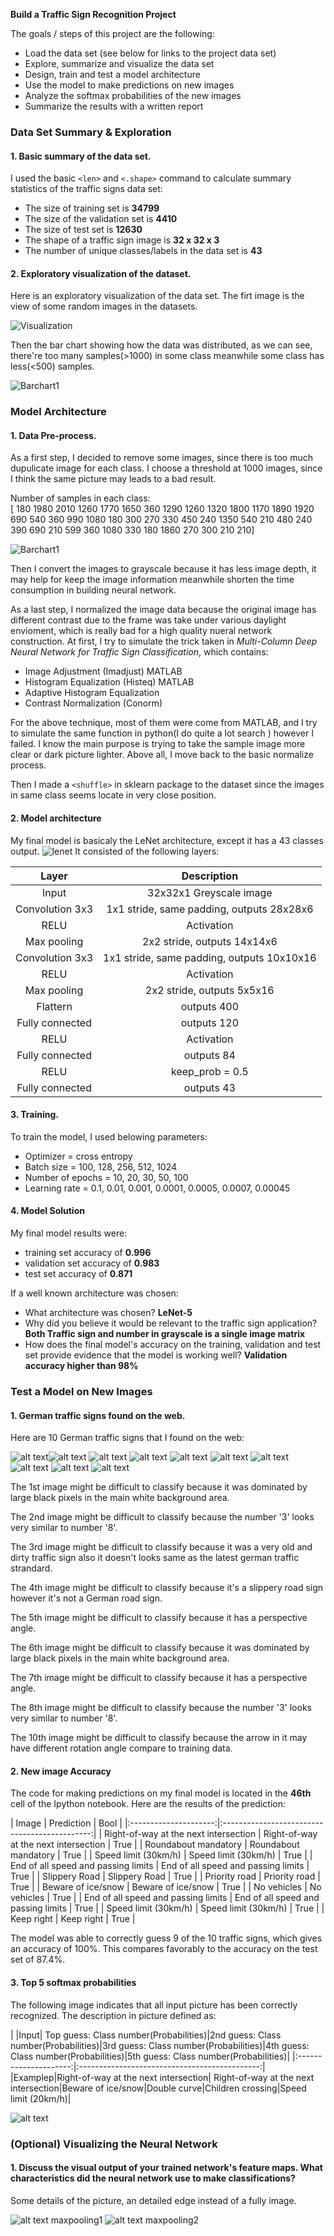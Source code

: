**Build a Traffic Sign Recognition Project**

The goals / steps of this project are the following:
* Load the data set (see below for links to the project data set)
* Explore, summarize and visualize the data set
* Design, train and test a model architecture
* Use the model to make predictions on new images
* Analyze the softmax probabilities of the new images
* Summarize the results with a written report


[//]: # (Image References)


[image2]: ./ref/grayscale.jpg "Grayscaling"
[image3]: ./ref/random_noise.jpg "Random Noise"
[image4]: ./ref/placeholder.png "Traffic Sign 1"
[image5]: ./ref/placeholder.png "Traffic Sign 2"
[image6]: ./ref/placeholder.png "Traffic Sign 3"
[image7]: ./ref/placeholder.png "Traffic Sign 4"
[image8]: ./ref/placeholder.png "Traffic Sign 5"


### Data Set Summary & Exploration

#### 1. Basic summary of the data set.

I used the basic `<len>` and `<.shape>` command to calculate summary statistics of the traffic
signs data set:

* The size of training set is **34799**
* The size of the validation set is **4410**
* The size of test set is **12630**
* The shape of a traffic sign image is **32 x 32 x 3**
* The number of unique classes/labels in the data set is **43**

#### 2. Exploratory visualization of the dataset.

Here is an exploratory visualization of the data set. The firt image is the view of some random images in the datasets.

![Visualization](./ref/visualization.png "Visualization")

Then the bar chart showing how the data was distributed, as we can see, there're too many samples(>1000) in some class meanwhile some class has less(<500) samples.

![Barchart1](./ref/Barchart1.png "Barchart1")

### Model Architecture

#### 1. Data Pre-process.

As a first step, I decided to remove some images, since there is too much dupulicate image for each class. I choose a threshold at 1000 images, since I think the same picture may leads to a bad result.

Number of samples in each class:  
 [ 180 1980 2010 1260 1770 1650  360 1290 1260 1320 1800 1170 1890 1920  690
  540  360  990 1080  180  300  270  330  450  240 1350  540  210  480  240
  390  690  210  599  360 1080  330  180 1860  270  300  210  210]
  
![Barchart1](./ref/Barchart2.png "Barchart2")

Then I convert the images to grayscale because it has less image depth, it may help for keep the image information meanwhile shorten the time consumption in building neural network. 

As a last step, I normalized the image data because the original image has different contrast due to the frame was take under various daylight envioment, which is really bad for a high quality nueral network construction. At first, I try to simulate the trick taken in *Multi-Column Deep Neural Network for Traffic Sign
Classification*, which contains:

* Image Adjustment (Imadjust) MATLAB
* Histogram Equalization (Histeq) MATLAB
* Adaptive Histogram Equalization
* Contrast Normalization (Conorm)

For the above technique, most of them were come from MATLAB, and I try to simulate the same function in python(I do quite a lot search ) however I failed. I know the main purpose is trying to take the sample image more clear or dark picture lighter. Above all, I move back to the basic normalize process.

Then I made a `<shuffle>` in sklearn package to the dataset since the images in same class seems locate in very close position.

#### 2. Model architecture 

My final model is basicaly the LeNet architecture, except it has a 43 classes output. 
![lenet](./ref/lenet.png "LeNet")
It consisted of the following layers:

| Layer         		|     Description	        					| 
|:---------------------:|:---------------------------------------------:| 
| Input         		| 32x32x1 Greyscale image   					| 
| Convolution 3x3     	| 1x1 stride, same padding, outputs 28x28x6 	|
| RELU					| Activation			     					|
| Max pooling	      	| 2x2 stride,  outputs 14x14x6               	|
| Convolution 3x3	    | 1x1 stride, same padding, outputs 10x10x16  	|
| RELU					| Activation			     					|
| Max pooling	      	| 2x2 stride,  outputs 5x5x16               	|
| Flattern   	      	| outputs 400                                	|
| Fully connected		| outputs 120  									|
| RELU					| Activation			     					|
| Fully connected		| outputs 84  									|
| RELU					| keep_prob = 0.5			     				|
| Fully connected		| outputs 43 									|



#### 3. Training.
To train the model, I used belowing parameters:

* Optimizer = cross entropy
* Batch size = 100, 128, 256, 512, 1024
* Number of epochs = 10, 20, 30, 50, 100 
* Learning rate = 0.1, 0.01, 0.001, 0.0001, 0.0005, 0.0007, 0.00045


#### 4. Model Solution

My final model results were:
* training set accuracy of **0.996**
* validation set accuracy of **0.983** 
* test set accuracy of **0.871**

If a well known architecture was chosen:
* What architecture was chosen? 
**LeNet-5**
* Why did you believe it would be relevant to the traffic sign application? 
**Both Traffic sign and number in grayscale is a single image matrix**
* How does the final model's accuracy on the training, validation and test set provide evidence that the model is working well?
**Validation accuracy higher than 98%**
 

### Test a Model on New Images

#### 1. German traffic signs found on the web.
Here are 10 German traffic signs that I found on the web:

![alt text](./examples/1.jpg)![alt text](./examples/2.jpg) ![alt text](./examples/3.jpg) ![alt text](./examples/4.jpg) ![alt text](./examples/5.jpg) ![alt text](./examples/6.jpg) ![alt text](./examples/7.jpg) ![alt text](./examples/8.jpg) ![alt text](./examples/9.jpg) ![alt text](./examples/10.jpg)

The 1st image might be difficult to classify because it was dominated by large black pixels in the main white background area.

The 2nd image might be difficult to classify because the number '3' looks very similar to number '8'.

The 3rd image might be difficult to classify because it was a very old and dirty traffic sign also it doesn't looks same as the latest german traffic strandard.

The 4th image might be difficult to classify because it's a slippery road sign however it's not a German road sign.

The 5th image might be difficult to classify because it has a perspective angle.

The 6th image might be difficult to classify because it was dominated by large black pixels in the main white background area.

The 7th image might be difficult to classify because it has a perspective angle.

The 8th image might be difficult to classify because the number '3' looks very similar to number '8'.

The 10th image might be difficult to classify because the arrow in it may have different rotation angle compare to training data.

#### 2. New image Accuracy

The code for making predictions on my final model is located in the **46th** cell of the Ipython notebook.
Here are the results of the prediction:

| Image			                        |     Prediction                     	| Bool  			| 
|:---------------------:|:---------------------------------------------:| 
| Right-of-way at the next intersection | Right-of-way at the next intersection	| True				| 
| Roundabout mandatory    		    	| Roundabout mandatory 	    			| True				|
| Speed limit (30km/h)					| Speed limit (30km/h)					| True				|
| End of all speed and passing limits	| End of all speed and passing limits	| True	        	|
| Slippery Road	                 		| Slippery Road                         | True       		|
| Priority road      	             	| Priority road                         | True				| 
| Beware of ice/snow  		            | Beware of ice/snow	                | True       		|
| No vehicles						    | No vehicles					        | True   			|
| End of all speed and passing limits   | End of all speed and passing limits   | True	     		|
| Speed limit (30km/h)					| Speed limit (30km/h) 				    | True	 			|
| Keep right				     		| Keep right 							| True   			|

The model was able to correctly guess 9 of the 10 traffic signs, which gives an accuracy of 100%. This compares favorably to the accuracy on the test set of 87.4%.

#### 3. Top 5 softmax probabilities

The following image indicates that all input picture has been correctly recognized. The description in picture defined as:

| |Input| Top guess: Class number(Probabilities)|2nd guess: Class number(Probabilities)|3rd guess: Class number(Probabilities)|4th guess: Class number(Probabilities)|5th guess: Class number(Probabilities)| 
|:---------------------:|:---------------------------------------------:| 
|Examplep|Right-of-way at the next intersection| Right-of-way at the next intersection|Beware of ice/snow|Double curve|Children crossing|Speed limit (20km/h)|

![alt text](./ref/5th_softmax.png)
### (Optional) Visualizing the Neural Network
#### 1. Discuss the visual output of your trained network's feature maps. What characteristics did the neural network use to make classifications?
Some details of the picture, an detailed edge instead of a fully image.

![alt text](./ref/conv1.png)
maxpooling1
![alt text](./ref/conv2.png)
maxpooling2